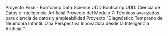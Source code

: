 Proyecto Final - Bootcamp Data Science UDD
Bootcamp UDD: Ciencia de Datos e Inteligencia Artificial Proyecto del Módulo 7: Técnicas avanzadas para ciencia de datos y empleabilidad
Proyecto "Diagnóstico Temprano de Neumonía Infantil: Una Perspectiva Innovadora desde la Inteligencia Artificial"

